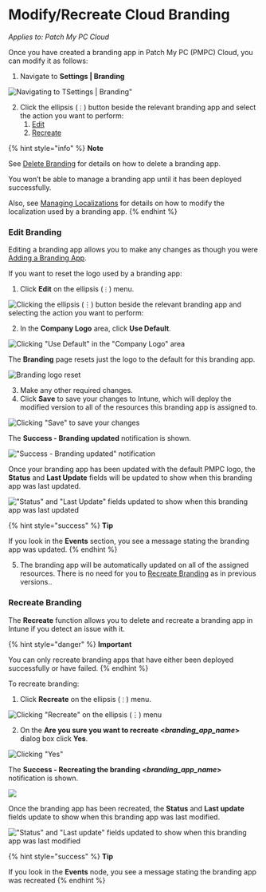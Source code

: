 # Modify/Recreate Cloud Branding

_Applies to: Patch My PC Cloud_

Once you have created a branding app in Patch My PC (PMPC) Cloud, you can modify it as follows:

1. Navigate to **Settings | Branding**

![Navigating  to TSettings | Branding"](<../../../.gitbook/assets/image-(2411) (1).png>)

2. Click the ellipsis (`⋮`) button beside the relevant branding app and select the action you want to perform:
   1. [Edit](modify-recreate-cloud-branding.md#edit-branding)
   2. [Recreate](modify-recreate-cloud-branding.md#recreate-branding)

{% hint style="info" %}
**Note**

See [Delete Branding](delete-cloud-branding.md) for details on how to delete a branding app.

You won’t be able to manage a branding app until it has been deployed successfully.

Also, see [Managing Localizations](manage-localizations-in-cloud.md) for details on how to modify the localization used by a branding app.
{% endhint %}

### Edit Branding

Editing a branding app allows you to make any changes as though you were [Adding a Branding App](add-cloud-branding.md).

If you want to reset the logo used by a branding app:

1. Click **Edit** on the ellipsis (`⋮`) menu.

![Clicking the ellipsis (⋮) button beside the relevant branding app and selecting the action you want to perform:](<../../../.gitbook/assets/image-(2659) (1).png>)

2. In the **Company Logo** area, click **Use Default**.

![Clicking "Use Default" in the "Company Logo" area](<../../../.gitbook/assets/image-(2413) (1).png>)

The **Branding** page resets just the logo to the default for this branding app.

![Branding logo reset](<../../../.gitbook/assets/image-(2414) (1).png>)

3. Make any other required changes.
4. Click **Save** to save your changes to Intune, which will deploy the modified version to all of the resources this branding app is assigned to.

![Clicking "Save" to save your changes](<../../../.gitbook/assets/image-(2415) (1).png>)

The **Success - Branding updated** notification is shown.

!["Success - Branding updated" notification](<../../../.gitbook/assets/image-(2680) (1).png>)

Once your branding app has been updated with the default PMPC logo, the **Status** and **Last Update** fields will be updated to show when this branding app was last updated.

!["Status" and "Last Update" fields updated to show when this branding app was last updated](<../../../.gitbook/assets/image-(2681) (1).png>)

{% hint style="success" %}
**Tip**

If you look in the **Events** section, you see a message stating the branding app was updated.
{% endhint %}

5. The branding app will be automatically updated on all of the assigned resources. There is no need for you to [Recreate Branding](modify-recreate-cloud-branding.md#recreate-branding) as in previous versions..

### Recreate Branding

The **Recreate** function allows you to delete and recreate a branding app in Intune if you detect an issue with it.

{% hint style="danger" %}
**Important**

You can only recreate branding apps that have either been deployed successfully or have failed.
{% endhint %}

To recreate branding:

1. Click **Recreate** on the ellipsis (`⋮`) menu.

![Clicking "Recreate" on the ellipsis (⋮) menu](<../../../.gitbook/assets/image-(2682) (1).png>)

2. On the **Are you sure you want to recreate <**_**branding\_app\_name**_**>** dialog box click **Yes**.

![Clicking "Yes"](<../../../.gitbook/assets/image-(2503) (1).png>)

The **Success - Recreating the branding <**_**branding\_app\_name**_**>** notification is shown.

![](../../../.gitbook/assets/image-\(2683\).png)

Once the branding app has been recreated, the **Status** and **Last update** fields update to show when this branding app was last modified.

!["Status" and "Last update" fields updated to show when this branding app was last modified](<../../../.gitbook/assets/image-(2684) (1).png>)

{% hint style="success" %}
**Tip**

If you look in the **Events** node, you see a message stating the branding app was recreated
{% endhint %}
